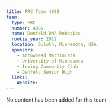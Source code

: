 ```yaml
---
title: FRC Team 4009
team:
  type: FRC
  number: 4009
  name: Denfeld DNA Robotics
  rookie_year: 2012
  location: Duluth, Minnesota, USA
  sponsors:
    - Arrowhead Machinists
    - University of Minnesota
    - Irving Community Club
    - Denfeld Senior High
  links:
    Website: 
---
```

No content has been added for this team